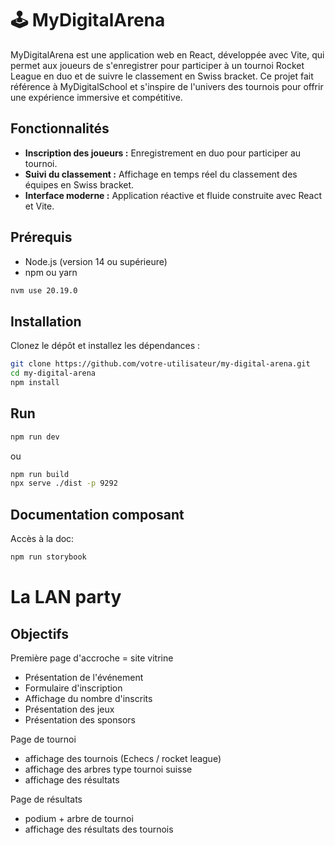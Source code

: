 # 🕹 MyDigitalArena

MyDigitalArena est une application web en React, développée avec Vite, qui permet aux joueurs de s'enregistrer pour participer à un tournoi Rocket League en duo et de suivre le classement en Swiss bracket. Ce projet fait référence à MyDigitalSchool et s'inspire de l'univers des tournois pour offrir une expérience immersive et compétitive.

## Fonctionnalités

- **Inscription des joueurs :** Enregistrement en duo pour participer au tournoi.
- **Suivi du classement :** Affichage en temps réel du classement des équipes en Swiss bracket.
- **Interface moderne :** Application réactive et fluide construite avec React et Vite.

## Prérequis

- Node.js (version 14 ou supérieure)
- npm ou yarn

```bash
nvm use 20.19.0
```

## Installation

Clonez le dépôt et installez les dépendances :

```bash
git clone https://github.com/votre-utilisateur/my-digital-arena.git
cd my-digital-arena
npm install
```

## Run 

```bash
npm run dev
```
ou 

```bash
npm run build
npx serve ./dist -p 9292
```

## Documentation composant

Accès à la doc:
```bash
npm run storybook
```

# La LAN party

## Objectifs

Première page d'accroche = site vitrine
  - Présentation de l'événement
  - Formulaire d'inscription
  - Affichage du nombre d'inscrits
  - Présentation des jeux
  - Présentation des sponsors

Page de tournoi
  - affichage des tournois (Echecs / rocket league)
  - affichage des arbres type tournoi suisse
  - affichage des résultats

Page de résultats
  - podium + arbre de tournoi
  - affichage des résultats des tournois

